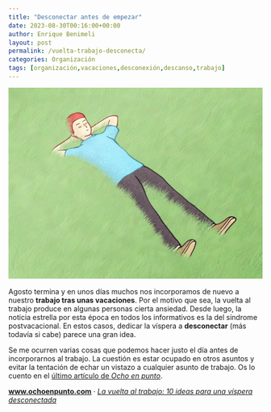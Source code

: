 ```yaml
---
title: "Desconectar antes de empezar"
date: 2023-08-30T00:16:00+00:00
author: Enrique Benimeli
layout: post
permalink: /vuelta-trabajo-desconecta/
categories: Organización
tags: [organización,vacaciones,desconexión,descanso,trabajo]
---
```


[![image](assets/images/posts/2023/08/hombre_naturaleza.jpeg)](https://www.ochoenpunto.com/vuelta-al-trabajo-10-ideas-vispera-desconectada/)

Agosto termina y en unos días muchos nos incorporamos de nuevo a nuestro **trabajo tras unas vacaciones**. Por el motivo que sea, la vuelta al trabajo produce en algunas personas cierta ansiedad. Desde luego, la noticia estrella por esta época en todos los informativos es la del síndrome postvacacional. En estos casos, dedicar la víspera a **desconectar** (más todavía si cabe) parece una gran idea.

Se me ocurren varias cosas que podemos hacer justo el día antes de incorporarnos al trabajo. La cuestión es estar ocupado en otros asuntos y evitar la tentación de echar un vistazo a cualquier asunto de trabajo. Os lo cuento en el [último artículo de *Ocho en punto*](https://www.ochoenpunto.com/vuelta-al-trabajo-10-ideas-vispera-desconectada/).

**www.ochoenpunto.com** · [*La vuelta al trabajo: 10 ideas para una víspera desconectada*](https://www.ochoenpunto.com/vuelta-al-trabajo-10-ideas-vispera-desconectada/)